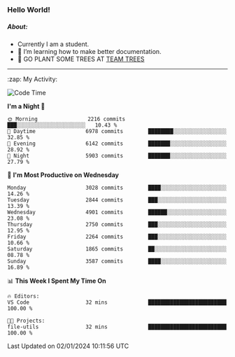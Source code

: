### Hello World!

##### About:
- Currently I am a student.
- 🌱 I’m learning how to make better documentation.
- 🌱 GO PLANT SOME TREES AT [TEAM TREES](https://teamtrees.org/)

---
  <summary>:zap: My Activity:</summary>
  
<!--START_SECTION:waka-->
![Code Time](http://img.shields.io/badge/Code%20Time-1%2C268%20hrs%2022%20mins-blue)

**I'm a Night 🦉** 

```text
🌞 Morning                2216 commits        ███░░░░░░░░░░░░░░░░░░░░░░   10.43 % 
🌆 Daytime                6978 commits        ████████░░░░░░░░░░░░░░░░░   32.85 % 
🌃 Evening                6142 commits        ███████░░░░░░░░░░░░░░░░░░   28.92 % 
🌙 Night                  5903 commits        ███████░░░░░░░░░░░░░░░░░░   27.79 % 
```
📅 **I'm Most Productive on Wednesday** 

```text
Monday                   3028 commits        ████░░░░░░░░░░░░░░░░░░░░░   14.26 % 
Tuesday                  2844 commits        ███░░░░░░░░░░░░░░░░░░░░░░   13.39 % 
Wednesday                4901 commits        ██████░░░░░░░░░░░░░░░░░░░   23.08 % 
Thursday                 2750 commits        ███░░░░░░░░░░░░░░░░░░░░░░   12.95 % 
Friday                   2264 commits        ███░░░░░░░░░░░░░░░░░░░░░░   10.66 % 
Saturday                 1865 commits        ██░░░░░░░░░░░░░░░░░░░░░░░   08.78 % 
Sunday                   3587 commits        ████░░░░░░░░░░░░░░░░░░░░░   16.89 % 
```


📊 **This Week I Spent My Time On** 

```text
🔥 Editors: 
VS Code                  32 mins             █████████████████████████   100.00 % 

🐱‍💻 Projects: 
file-utils               32 mins             █████████████████████████   100.00 % 
```


 Last Updated on 02/01/2024 10:11:56 UTC
<!--END_SECTION:waka-->

